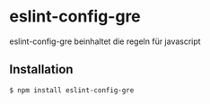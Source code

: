 # eslint-config-gre

eslint-config-gre beinhaltet die regeln für javascript

## Installation

```shell
$ npm install eslint-config-gre
```

